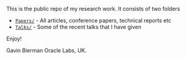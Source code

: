 This is the public repo of my research work. It consists of two folders

- [`Papers/`]("/Papers") - All articles, conference papers, technical reports etc
- [`Talks/`]("https://gavinbierman.github.io/Talks")  - Some of the recent talks that I have given 

Enjoy!

Gavin Bierman
Oracle Labs, UK.
